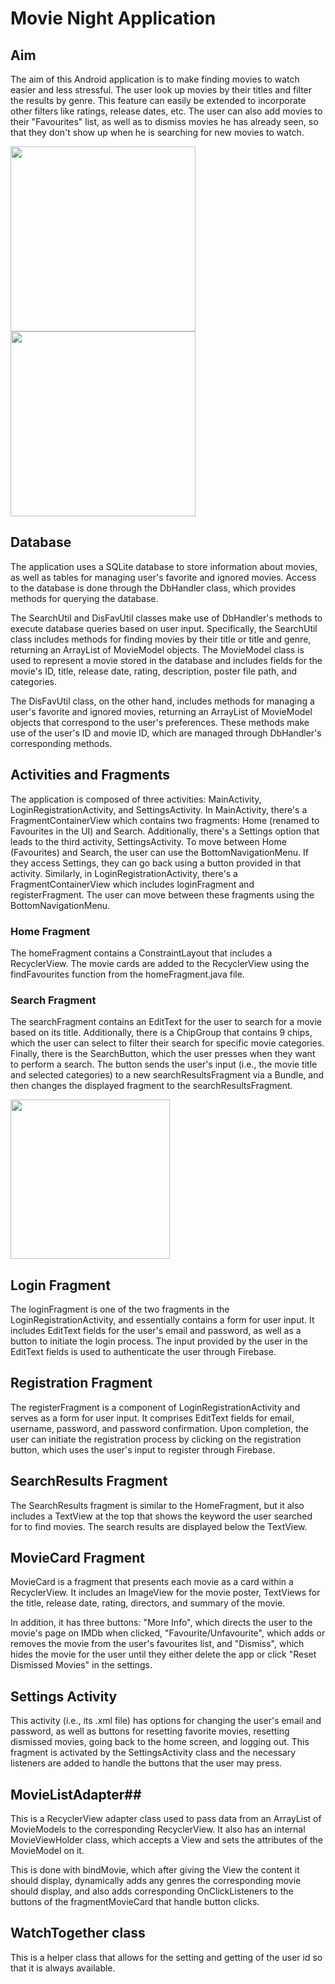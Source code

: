 # Movie Night Application

## Aim

The aim of this Android application is to make finding movies to watch easier and less stressful. The user look up movies by their titles and filter the results by genre. This feature can easily be extended to incorporate other filters like ratings, release dates, etc. The user can also add movies to their "Favourites" list, as well as to dismiss movies he has already seen, so that they don't show up when he is searching for new movies to watch. 

**<img title="" src="https://lh3.googleusercontent.com/AW1epkHOMRfnF70WKU7piG-RtVIqJw-DMNZsZTbxTEj_26fD8jj1LQ35lL0mpBVta7p2iLOvJcCS7wZGeBqRiTVLmHb2grCOgtMbhZHp-uuBR47iYMby8CBFjdyS4_oPerpxI1fLACwH7LPEagYx0w" alt="" data-align="inline" width="296">** **<img title="" src="https://lh3.googleusercontent.com/uFUvZeQOXa7l5PBeLHKbsUGvAX3O_ZgECMU5yhSC0JCkOH8pj_ZqWdrDBI0CQrNaPrYehxJaLyk0_gN-mt5OoapYikmoTDudU5Asj_RqHPKSp_VPnlhc_iolKolzp0GAPqE5OW8zPBSgaoCbm33mYQ" alt="" width="296">**

## Database

The application uses a SQLite database to store information about movies, as well as tables for managing user's favorite and ignored movies. Access to the database is done through the DbHandler class, which provides methods for querying the database.

The SearchUtil and DisFavUtil classes make use of DbHandler's methods to execute database queries based on user input. Specifically, the SearchUtil class includes methods for finding movies by their title or title and genre, returning an ArrayList of MovieModel objects. The MovieModel class is used to represent a movie stored in the database and includes fields for the movie's ID, title, release date, rating, description, poster file path, and categories.

The DisFavUtil class, on the other hand, includes methods for managing a user's favorite and ignored movies, returning an ArrayList of MovieModel objects that correspond to the user's preferences. These methods make use of the user's ID and movie ID, which are managed through DbHandler's corresponding methods.

## Activities and Fragments

The application is composed of three activities: MainActivity, LoginRegistrationActivity, and SettingsActivity. In MainActivity, there's a FragmentContainerView which contains two fragments: Home (renamed to Favourites in the UI) and Search. Additionally, there's a Settings option that leads to the third activity, SettingsActivity. To move between Home (Favourites) and Search, the user can use the BottomNavigationMenu. If they access Settings, they can go back using a button provided in that activity. Similarly, in LoginRegistrationActivity, there's a FragmentContainerView which includes loginFragment and registerFragment. The user can move between these fragments using the BottomNavigationMenu.

### Home Fragment

The homeFragment contains a ConstraintLayout that includes a RecyclerView. The movie cards are added to the RecyclerView using the findFavourites function from the homeFragment.java file.

### Search Fragment

The searchFragment contains an EditText for the user to search for a movie based on its title. Additionally, there is a ChipGroup that contains 9 chips, which the user can select to filter their search for specific movie categories. Finally, there is the SearchButton, which the user presses when they want to perform a search. The button sends the user's input (i.e., the movie title and selected categories) to a new searchResultsFragment via a Bundle, and then changes the displayed fragment to the searchResultsFragment.

**<img title="" src="https://lh5.googleusercontent.com/yXFKcLR9gwcMNBRBbDRoHZrznRVY4T8Au-J0uunjPngqt2bRlIlYNE7vm7-uftFVkn01Bp07OXiu1zWqr9vXwvuLR14BK8KA8gwqV-Zdp6ymz03G060d4pP63MJrbMSH0EqPXJtxkZjsT4GYFEjahw" alt="" width="255" data-align="center">**

## Login Fragment

The loginFragment is one of the two fragments in the LoginRegistrationActivity, and essentially contains a form for user input. It includes EditText fields for the user's email and password, as well as a button to initiate the login process. The input provided by the user in the EditText fields is used to authenticate the user through Firebase.

## Registration Fragment

The registerFragment is a component of LoginRegistrationActivity and serves as a form for user input. It comprises EditText fields for email, username, password, and password confirmation. Upon completion, the user can initiate the registration process by clicking on the registration button, which uses the user's input to register through Firebase.

## SearchResults Fragment

The SearchResults fragment is similar to the HomeFragment, but it also includes a TextView at the top that shows the keyword the user searched for to find movies. The search results are displayed below the TextView.

## MovieCard Fragment

MovieCard is a fragment that presents each movie as a card within a RecyclerView. It includes an ImageView for the movie poster, TextViews for the title, release date, rating, directors, and summary of the movie.

In addition, it has three buttons: "More Info", which directs the user to the movie's page on IMDb when clicked, "Favourite/Unfavourite", which adds or removes the movie from the user's favourites list, and "Dismiss", which hides the movie for the user until they either delete the app or click "Reset Dismissed Movies" in the settings.

## Settings Activity

This activity (i.e., its .xml file) has options for changing the user's email and password, as well as buttons for resetting favorite movies, resetting dismissed movies, going back to the home screen, and logging out. This fragment is activated by the SettingsActivity class and the necessary listeners are added to handle the buttons that the user may press.

## MovieListAdapter##

This is a RecyclerView adapter class used to pass data from an ArrayList of MovieModels to the corresponding RecyclerView. It also has an internal MovieViewHolder class, which accepts a View and sets the attributes of the MovieModel on it.

This is done with bindMovie, which after giving the View the content it should display, dynamically adds any genres the corresponding movie should display, and also adds corresponding OnClickListeners to the buttons of the fragmentMovieCard that handle button clicks.

## WatchTogether class

This is a helper class that allows for the setting and getting of the user id so that it is always available.


